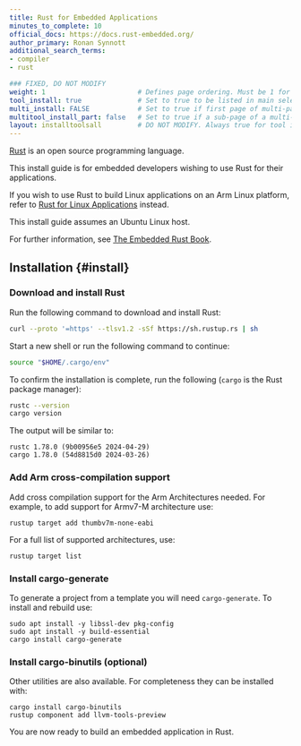 ```yaml
---
title: Rust for Embedded Applications
minutes_to_complete: 10
official_docs: https://docs.rust-embedded.org/
author_primary: Ronan Synnott
additional_search_terms:
- compiler
- rust

### FIXED, DO NOT MODIFY
weight: 1                       # Defines page ordering. Must be 1 for first (or only) page.
tool_install: true              # Set to true to be listed in main selection page, else false
multi_install: FALSE            # Set to true if first page of multi-page article, else false
multitool_install_part: false   # Set to true if a sub-page of a multi-page article, else false
layout: installtoolsall         # DO NOT MODIFY. Always true for tool install articles
---
```


[Rust](https://www.rust-lang.org/) is an open source programming language. 

This install guide is for embedded developers wishing to use Rust for their applications. 

If you wish to use Rust to build Linux applications on an Arm Linux platform, refer to [Rust for Linux Applications](../rust) instead.

This install guide assumes an Ubuntu Linux host.

For further information, see [The Embedded Rust Book](https://docs.rust-embedded.org/book/).

## Installation {#install}

### Download and install Rust

Run the following command to download and install Rust:

```bash
curl --proto '=https' --tlsv1.2 -sSf https://sh.rustup.rs | sh
```

Start a new shell or run the following command to continue:

```bash
source "$HOME/.cargo/env"
```
To confirm the installation is complete, run the following (`cargo` is the Rust package manager):

```bash { env_source="~/.bashrc" }
rustc --version
cargo version
```

The output will be similar to:
```output
rustc 1.78.0 (9b00956e5 2024-04-29)
cargo 1.78.0 (54d8815d0 2024-03-26)
```
### Add Arm cross-compilation support

Add cross compilation support for the Arm Architectures needed. For example, to add support for Armv7-M architecture use:
```command
rustup target add thumbv7m-none-eabi
```
For a full list of supported architectures, use:
```command
rustup target list
```

### Install cargo-generate

To generate a project from a template you will need `cargo-generate`. To install and rebuild use:

```command
sudo apt install -y libssl-dev pkg-config
sudo apt install -y build-essential
cargo install cargo-generate
```

### Install cargo-binutils (optional)

Other utilities are also available. For completeness they can be installed with:
```command
cargo install cargo-binutils
rustup component add llvm-tools-preview
```

You are now ready to build an embedded application in Rust.
